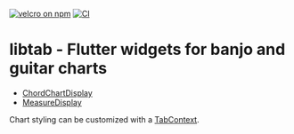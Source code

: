 [![velcro on npm](https://img.shields.io/pub/v/libtab)](https://pub.dev/packages/libtab)
[![CI](https://img.shields.io/github/actions/workflow/status/eighty4/libtab/verify.yml)](https://github.com/eighty4/libtab/actions/workflows/verify.yml)

# libtab - Flutter widgets for banjo and guitar charts

- [ChordChartDisplay](lib/display/chord_display.dart)
- [MeasureDisplay](lib/display/measure_display.dart)

Chart styling can be customized with a [TabContext](lib/context.dart).
